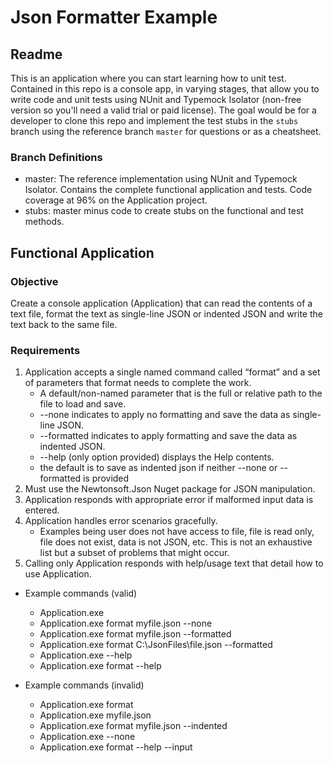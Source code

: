 # Json Formatter Example

## Readme
This is an application where you can start learning how to unit test. Contained in this repo is a console app, in varying stages, that allow you to write code and unit tests using NUnit and Typemock Isolator (non-free version so you'll need a valid trial or paid license). The goal would be for a developer to clone this repo and implement the test stubs in the `stubs` branch using the reference branch `master` for questions or as a cheatsheet.

### Branch Definitions
* master: The reference implementation using NUnit and Typemock Isolator. Contains the complete functional application and tests. Code coverage at 96% on the Application project.
* stubs: master minus code to create stubs on the functional and test methods.

### 

## Functional Application

### Objective
Create a console application (Application) that can read the contents of a text file, format the text as single-line JSON or indented JSON and write the text back to the same file.

### Requirements
1. Application accepts a single named command called “format” and a set of parameters that format needs to complete the work.
   * A default/non-named parameter that is the full or relative path to the file to load and save.
   * --none indicates to apply no formatting and save the data as single-line JSON.
   * --formatted indicates to apply formatting and save the data as indented JSON.
   * --help (only option provided) displays the Help contents.
   * the default is to save as indented json if neither --none or --formatted is provided
1. Must use the Newtonsoft.Json Nuget package for JSON manipulation.
1. Application responds with appropriate error if malformed input data is entered.
1. Application handles error scenarios gracefully. 
   * Examples being user does not have access to file, file is read only, file does not exist, data is not JSON, etc. This is not an exhaustive list but a subset of problems that might occur.
1. Calling only Application responds with help/usage text that detail how to use Application.

* Example commands (valid)
   * Application.exe
   * Application.exe format myfile.json --none
   * Application.exe format myfile.json --formatted
   * Application.exe format C:\JsonFiles\file.json --formatted
   * Application.exe --help
   * Application.exe format --help

* Example commands (invalid)
   * Application.exe format
   * Application.exe myfile.json
   * Application.exe format myfile.json --indented
   * Application.exe --none
   * Application.exe format --help --input
